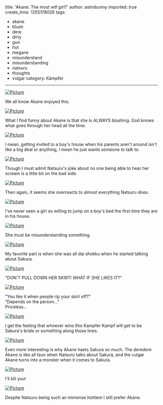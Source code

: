title: 'Akane: The most wtf girl?'
author: astrobunny
imported: true
create_time: 1255178026
tags:
- akane
- blush
- dere
- dirty
- gun
- hot
- megane
- misunderstand
- misunderstanding
- natsuru
- thoughts
- vulgar
category: Kämpfer
---
 [![](wp-uploads/2009/10/wpid-gg_Kampfer_-_02_D1A544A6_01-500x281.jpg "Picture")](/images/wp-uploads/2009/10/wpid-gg_Kampfer_-_02_D1A544A6_01.jpg)  
  
We all know Akane enjoyed this.  
<!--more-->  
 [![](wp-uploads/2009/10/wpid-gg_Kampfer_-_02_D1A544A6_2-500x281.jpg "Picture")](/images/wp-uploads/2009/10/wpid-gg_Kampfer_-_02_D1A544A6_2.jpg)  
  
What I find funny about Akane is that she is ALWAYS blushing. God knows what goes through her head all the time.  
  
 [![](wp-uploads/2009/10/wpid-gg_Kampfer_-_02_D1A544A6_3-500x281.jpg "Picture")](/images/wp-uploads/2009/10/wpid-gg_Kampfer_-_02_D1A544A6_3.jpg)  
  
I mean, getting invited to a boy's house when his parents aren't around isn't like a big deal or anything, I mean he just wants someone to talk to.  
  
 [![](wp-uploads/2009/10/wpid-gg_Kampfer_-_02_D1A544A6_4-500x281.jpg "Picture")](/images/wp-uploads/2009/10/wpid-gg_Kampfer_-_02_D1A544A6_4.jpg)  
  
Though I must admit Natsuru's joke about no one being able to hear her scream is a little bit on the bad side.  
  
 [![](wp-uploads/2009/10/wpid-gg_Kampfer_-_02_D1A544A6_7-500x281.jpg "Picture")](/images/wp-uploads/2009/10/wpid-gg_Kampfer_-_02_D1A544A6_7.jpg)  
  
Then again, it seems she overreacts to almost everything Natsuru does.  
  
 [![](wp-uploads/2009/10/wpid-gg_Kampfer_-_02_D1A544A6_9-500x281.jpg "Picture")](/images/wp-uploads/2009/10/wpid-gg_Kampfer_-_02_D1A544A6_9.jpg)  
  
I've never seen a girl so willing to jump on a boy's bed the first time they are in his house.  
  
 [![](wp-uploads/2009/10/wpid-gg_Kampfer_-_02_D1A544A6_10-500x281.jpg "Picture")](/images/wp-uploads/2009/10/wpid-gg_Kampfer_-_02_D1A544A6_10.jpg)  
  
She must be misunderstanding something.  
  
 [![](wp-uploads/2009/10/wpid-gg_Kampfer_-_02_D1A544A6_12-500x281.jpg "Picture")](/images/wp-uploads/2009/10/wpid-gg_Kampfer_-_02_D1A544A6_12.jpg)  
  
My favorite part is when she was all dai shokku when he started talking about Sakura.  
  
 [![](wp-uploads/2009/10/wpid-gg_Kampfer_-_02_D1A544A6_14-500x281.jpg "Picture")](/images/wp-uploads/2009/10/wpid-gg_Kampfer_-_02_D1A544A6_14.jpg)  
  
"DON'T PULL DOWN HER SKIRT! WHAT IF SHE LIKES IT?"  
  
 [![](wp-uploads/2009/10/wpid-gg_Kampfer_-_02_D1A544A6_15-500x281.jpg "Picture")](/images/wp-uploads/2009/10/wpid-gg_Kampfer_-_02_D1A544A6_15.jpg)  
  
"You like it when people rip your skirt off?"  
"Depends on the person..."  
Priceless...  
  
 [![](wp-uploads/2009/10/wpid-gg_Kampfer_-_02_D1A544A6_13-500x281.jpg "Picture")](/images/wp-uploads/2009/10/wpid-gg_Kampfer_-_02_D1A544A6_13.jpg)  
  
I get the feeling that whoever wins this Kampfer Kampf will get to be Sakura's bride or something along those lines.  
  
 [![](wp-uploads/2009/10/wpid-gg_Kampfer_-_02_D1A544A6_16-500x281.jpg "Picture")](/images/wp-uploads/2009/10/wpid-gg_Kampfer_-_02_D1A544A6_16.jpg)  
  
Even more interesting is why Akane haets Sakura so much. The deredere Akane is like all tsun when Natsuru talks about Sakura, and the vulgar Akane turns into a monster when it comes to Sakura.  
  
 [![](wp-uploads/2009/10/wpid-gg_Kampfer_-_02_D1A544A6_30-500x281.jpg "Picture")](/images/wp-uploads/2009/10/wpid-gg_Kampfer_-_02_D1A544A6_30.jpg)  
  
I'll kill you!  
  
 [![](wp-uploads/2009/10/wpid-gg_Kampfer_-_02_D1A544A6_34-500x281.jpg "Picture")](/images/wp-uploads/2009/10/wpid-gg_Kampfer_-_02_D1A544A6_34.jpg)  
  
Despite Natsuru being such an immense hottiem I still prefer Akane.